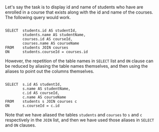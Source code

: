Let's say the task is to display id and name of students who have are enrolled in a course that exists along with the id and name of the courses. The following query would work.

<codeblock language="sql" dbName="students2-v2.db" type="lesson">
<code>
SELECT  students.id AS studentId,
        students.name AS studentName,
        courses.id AS courseId,
        courses.name AS courseName
FROM    students JOIN courses
ON      students.courseId = courses.id
</code>
</codeblock>

However, the repetition of the table names in `SELECT` list and `ON` clause can be reduced by aliasing the table names themselves, and then using the aliases to point out the columns themselves.

<codeblock language="sql" dbName="students2-v2.db" type="lesson">
<code>
SELECT  s.id AS studentId,
        s.name AS studentName,
        c.id AS courseId,
        c.name AS courseName
FROM    students s JOIN courses c
ON      s.courseId = c.id
</code>
</codeblock>

Note that we have aliased the tables `students` and `courses` to `s` and `c` respectively in the `JOIN` list, and then we have used those aliases in `SELECT` and `ON` clauses.